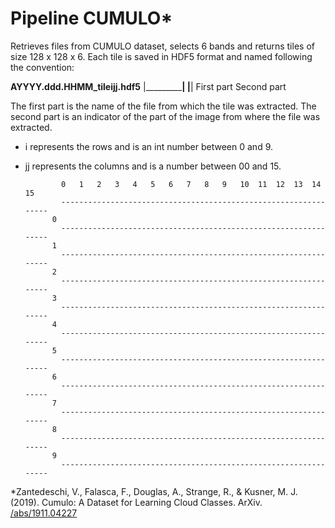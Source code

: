# Pipeline CUMULO*

Retrieves files from CUMULO dataset, selects 6 bands and returns tiles of size 128 x 128 x 6. Each tile is saved in HDF5 format and named following the convention:

 **AYYYY.ddd.HHMM_tileijj.hdf5**
|_______________| |______|
First part         Second part

The first part is the name of the file from which the tile was extracted. 
The second part is an indicator of the part of the image from where the file was extracted.

- i represents the rows and is an int  number between 0 and 9.
- jj represents the columns and is a number between 00 and 15. 


            
              0   1   2   3   4   5   6   7   8   9   10  11  12  13  14  15
              ----------------------------------------------------------------
            0
              ----------------------------------------------------------------
            1
              ----------------------------------------------------------------   
            2
              ----------------------------------------------------------------
            3
              ----------------------------------------------------------------
            4
              ----------------------------------------------------------------
            5
              ----------------------------------------------------------------
            6
              ----------------------------------------------------------------
            7
              ----------------------------------------------------------------
            8
              ----------------------------------------------------------------
            9
              ----------------------------------------------------------------


*Zantedeschi, V., Falasca, F., Douglas, A., Strange, R., & Kusner, M. J. (2019). Cumulo: A Dataset for Learning Cloud Classes. ArXiv. [/abs/1911.04227](https://arxiv.org/abs/1911.04227)